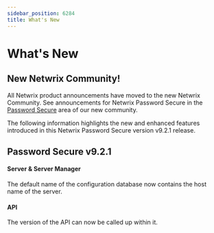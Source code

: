 ```yaml
---
sidebar_position: 6284
title: What's New
---
```


# What's New

## New Netwrix Community!

All Netwrix product announcements have moved to the new Netwrix Community. See announcements for Netwrix Password Secure in the [Password Secure](https://community.netwrix.com/c/password-secure/announcements/122 "https://community.netwrix.com/c/password-secure/announcements/122") area of our new community.

The following information highlights the new and enhanced features introduced in this Netwrix Password Secure version v9.2.1 release.

## Password Secure v9.2.1

#### Server & Server Manager

The default name of the configuration database now contains the host name of the server.

#### API

The version of the API can now be called up within it.